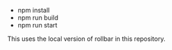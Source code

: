 * npm install
* npm run build
* npm run start

This uses the local version of rollbar in this repository.
